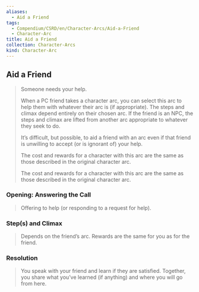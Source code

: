 ```yaml
---
aliases:
  - Aid a Friend
tags:
  - Compendium/CSRD/en/Character-Arcs/Aid-a-Friend
  - Character-Arc
title: Aid a Friend
collection: Character-Arcs
kind: Character-Arc
---
```

## Aid a Friend
>Someone needs your help.
>
>When a PC friend takes a character arc, you can select this arc to help them with whatever their arc is (if appropriate). The steps and climax depend entirely on their chosen arc. If the friend is an NPC, the steps and climax are lifted from another arc appropriate to whatever they seek to do.
>
>It’s difficult, but possible, to aid a friend with an arc even if that friend is unwilling to accept (or is ignorant of) your help.
>
>The cost and rewards for a character with this arc are the same as those described in the original character arc.
>
>The cost and rewards for a character with this arc are the same as those described in the original character arc.
### Opening: Answering the Call  
>Offering to help (or responding to a request for help).
### Step(s) and Climax
>Depends on the friend’s arc. Rewards are the same for you as for the friend.
### Resolution  
>You speak with your friend and learn if they are satisfied. Together, you share what you’ve learned (if anything) and where you will go from here.



